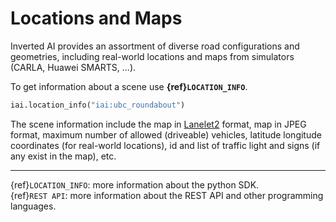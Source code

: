 # Locations and Maps

Inverted AI provides an assortment of diverse road configurations and geometries, including real-world locations and maps from simulators (CARLA, Huawei SMARTS, ...).

To get information about a scene use **{ref}`LOCATION_INFO`**.
```python
iai.location_info("iai:ubc_roundabout")
```
The scene information include the map in [Lanelet2](https://github.com/fzi-forschungszentrum-informatik/Lanelet2) format, map in JPEG format, maximum number of allowed (driveable) vehicles, latitude longitude coordinates (for real-world locations), id and list of traffic light and signs (if any exist in the map), etc.


---
{ref}`LOCATION_INFO`: more information about the python SDK.\
{ref}`REST API`: more information about the REST API and other programming languages.



